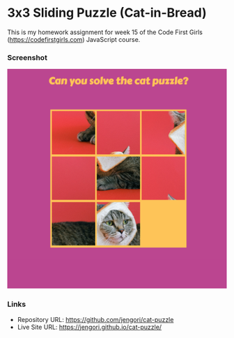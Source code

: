 # 3x3 Sliding Puzzle (Cat-in-Bread)

This is my homework assignment for week 15 of the Code First Girls (https://codefirstgirls.com) JavaScript course.

### Screenshot

![](screenshot.png)

### Links

- Repository URL: https://github.com/jengori/cat-puzzle
- Live Site URL: https://jengori.github.io/cat-puzzle/
